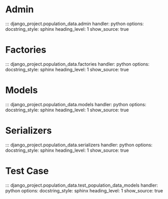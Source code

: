 # Admin

::: django_project.population_data.admin
    handler: python
    options:
        docstring_style: sphinx
        heading_level: 1
        show_source: true


# Factories

::: django_project.population_data.factories
    handler: python
    options:
        docstring_style: sphinx
        heading_level: 1
        show_source: true

# Models

::: django_project.population_data.models
    handler: python
    options:
        docstring_style: sphinx
        heading_level: 1
        show_source: true


# Serializers

::: django_project.population_data.serializers
    handler: python
    options:
        docstring_style: sphinx
        heading_level: 1
        show_source: true


# Test Case

::: django_project.population_data.test_population_data_models
    handler: python
    options:
        docstring_style: sphinx
        heading_level: 1
        show_source: true

